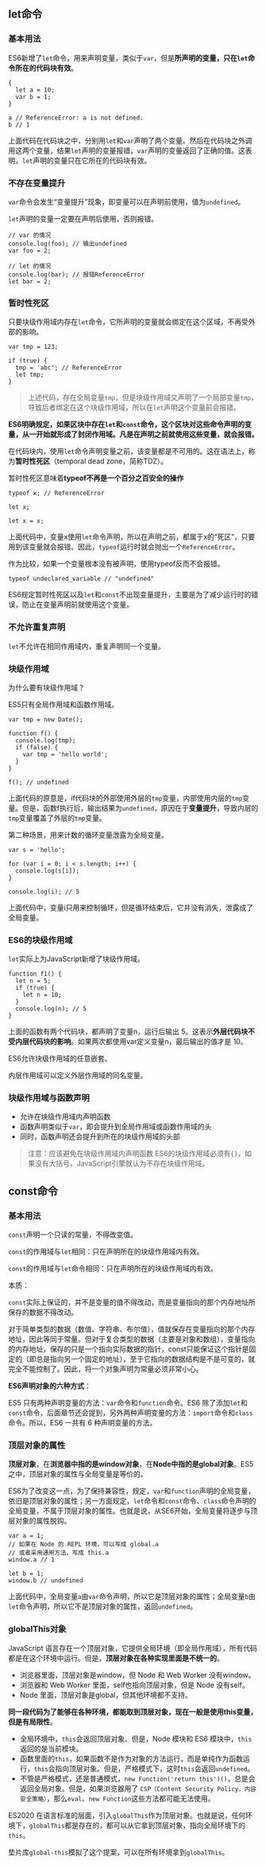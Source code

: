## let命令

### 基本用法

ES6新增了`let`命令，用来声明变量，类似于`var`，但是**所声明的变量，只在`let`命令所在的代码块有效**。

```
{
  let a = 10;
  var b = 1;
}

a // ReferenceError: a is not defined.
b // 1
```

上面代码在代码块之中，分别用`let`和`var`声明了两个变量。然后在代码块之外调用这两个变量，结果`let`声明的变量报错，`var`声明的变量返回了正确的值。这表明，`let`声明的变量只在它所在的代码块有效。

### 不存在变量提升

`var`命令会发生“变量提升”现象，即变量可以在声明前使用，值为`undefined`。

`let`声明的变量一定要在声明后使用，否则报错。

```
// var 的情况
console.log(foo); // 输出undefined
var foo = 2;

// let 的情况
console.log(bar); // 报错ReferenceError
let bar = 2;
```

### 暂时性死区

只要块级作用域内存在`let`命令，它所声明的变量就会绑定在这个区域，不再受外部的影响。

```
var tmp = 123;

if (true) {
  tmp = 'abc'; // ReferenceError
  let tmp;
}
```
> 上述代码，存在全局变量`tmp`，但是块级作用域又声明了一个局部变量`tmp`，导致后者绑定在这个块级作用域，所以在`let`声明这个变量前会报错。

**ES6明确规定，如果区块中存在`let`和`const`命令，这个区块对这些命令声明的变量，从一开始就形成了封闭作用域。凡是在声明之前就使用这些变量，就会报错。**

在代码块内，使用`let`命令声明变量之前，该变量都是不可用的。这在语法上，称为**暂时性死区**（temporal dead zone，简称TDZ）。

暂时性死区意味着**typeof不再是一个百分之百安全的操作**
```
typeof x; // ReferenceError

let x;

let x = x;
```
上面代码中，变量x使用`let`命令声明，所以在声明之前，都属于x的“死区”，只要用到该变量就会报错。因此，`typeof`运行时就会抛出一个`ReferenceError`。

作为比较，如果一个变量根本没有被声明，使用typeof反而不会报错。

`typeof undeclared_variable // "undefined"`

ES6规定暂时性死区以及`let`和`const`不出现变量提升，主要是为了减少运行时的错误，防止在变量声明前就使用这个变量。

### 不允许重复声明

`let`不允许在相同作用域内，重复声明同一个变量。

### 块级作用域

为什么要有块级作用域？

ES5只有全局作用域和函数作用域。

```
var tmp = new Date();

function f() {
  console.log(tmp);
  if (false) {
    var tmp = 'hello world';
  }
}

f(); // undefined
```

上面代码的原意是，if代码块的外部使用外层的`tmp`变量，内部使用内层的`tmp`变量。但是，函数f执行后，输出结果为`undefined`，原因在于**变量提升**，导致内层的`tmp`变量覆盖了外层的`tmp`变量。

第二种场景，用来计数的循环变量泄露为全局变量。
```
var s = 'hello';

for (var i = 0; i < s.length; i++) {
  console.log(s[i]);
}

console.log(i); // 5
```

上面代码中，变量i只用来控制循环，但是循环结束后，它并没有消失，泄露成了全局变量。

### ES6的块级作用域

`let`实际上为JavaScript新增了块级作用域。

```
function f1() {
  let n = 5;
  if (true) {
    let n = 10;
  }
  console.log(n); // 5
}
```
上面的函数有两个代码块，都声明了变量n，运行后输出 5。这表示**外层代码块不受内层代码块的影响**。如果两次都使用var定义变量n，最后输出的值才是 10。

ES6允许块级作用域的任意嵌套。

内层作用域可以定义外层作用域的同名变量。

### 块级作用域与函数声明

- 允许在块级作用域内声明函数
- 函数声明类似于`var`，即会提升到全局作用域或函数作用域的头
- 同时，函数声明还会提升到所在的块级作用域的头部

> 注意：应该避免在块级作用域内声明函数
> ES6的块级作用域必须有`{}`，如果没有大括号，JavaScript引擎就认为不存在块级作用域。

## const命令

### 基本用法

`const`声明一个只读的常量，不得改变值。

`const`的作用域与`let`相同：只在声明所在的块级作用域内有效。

`const`的作用域与`let`命令相同：只在声明所在的块级作用域内有效。

本质：

`const`实际上保证的，并不是变量的值不得改动，而是变量指向的那个内存地址所保存的数据不得改动。

对于简单类型的数据（数值、字符串、布尔值），值就保存在变量指向的那个内存地址，因此等同于常量。但对于复合类型的数据（主要是对象和数组），变量指向的内存地址，保存的只是一个指向实际数据的指针，const只能保证这个指针是固定的（即总是指向另一个固定的地址），至于它指向的数据结构是不是可变的，就完全不能控制了。因此，将一个对象声明为常量必须非常小心。

**ES6声明对象的六种方式**：

ES5 只有两种声明变量的方法：`var`命令和`function`命令。ES6 除了添加`let`和`const`命令，后面章节还会提到，另外两种声明变量的方法：`import`命令和`class`命令。所以，ES6 一共有 6 种声明变量的方法。

### 顶层对象的属性

**顶层对象**，在**浏览器中指的是window对象**，在**Node中指的是global对象**。ES5之中，顶层对象的属性与全局变量是等价的。

ES6为了改变这一点，为了保持兼容性，规定，`var`和`function`声明的全局变量，依旧是顶层对象的属性；另一方面规定，`let`命令和`const`命令、`class`命令声明的全局变量，不属于顶层对象的属性。也就是说，从SE6开始，全局变量将逐步与顶层对象的属性脱钩。

```
var a = 1;
// 如果在 Node 的 REPL 环境，可以写成 global.a
// 或者采用通用方法，写成 this.a
window.a // 1

let b = 1;
window.b // undefined
```
上面代码中，全局变量`a`由`var`命令声明，所以它是顶层对象的属性；全局变量`b`由`let`命令声明，所以它不是顶层对象的属性，返回`undefined`。

### globalThis对象

JavaScript 语言存在一个顶层对象，它提供全局环境（即全局作用域），所有代码都是在这个环境中运行。但是，**顶层对象在各种实现里面是不统一的**。

- 浏览器里面，顶层对象是window，但 Node 和 Web Worker 没有window。
- 浏览器和 Web Worker 里面，self也指向顶层对象，但是 Node 没有self。
- Node 里面，顶层对象是global，但其他环境都不支持。
  
**同一段代码为了能够在各种环境，都能取到顶层对象，现在一般是使用this变量，但是有局限性**。

- 全局环境中，`this`会返回顶层对象。但是，Node 模块和 ES6 模块中，`this`返回的是当前模块。
- 函数里面的`this`，如果函数不是作为对象的方法运行，而是单纯作为函数运行，`this`会指向顶层对象。但是，严格模式下，这时`this`会返回`undefined`。
- 不管是严格模式，还是普通模式，`new Function('return this')()`，总是会返回全局对象。但是，如果浏览器用了 `CSP（Content Security Policy，内容安全策略）`，那么`eval`、`new Function`这些方法都可能无法使用。

ES2020 在语言标准的层面，引入`globalThis`作为顶层对象。也就是说，任何环境下，`globalThis`都是存在的，都可以从它拿到顶层对象，指向全局环境下的`this`。

垫片库`global-this`模拟了这个提案，可以在所有环境拿到`globalThis`。